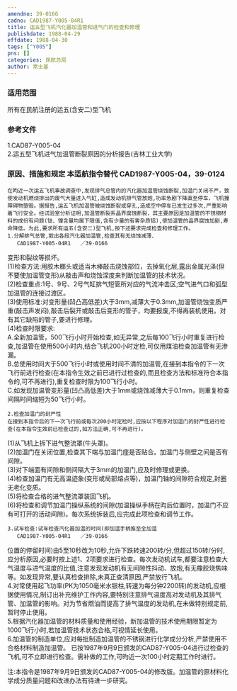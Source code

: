 ```yaml
---
amendno: 39-0166  
cadno: CAD1987-Y005-04R1  
title: 运五型飞机汽化器加温管和进气门的检查和修理  
publishdate: 1988-04-29  
effdate: 1988-04-30  
tags: ["Y005"]  
pns: []  
categories: 民航总局  
author: 常士基  
---
```

  
### 适用范围  
所有在民航注册的运五(含安二)型飞机  
  
<!--more-->  
### 参考文件  
1.CAD87-Y005-04  
    2.运五型飞机进气加温管断裂原因的分析报告(吉林工业大学)  
  
### 原因、措施和规定 本适航指令替代 CAD1987-Y005-04，39-0124  
    在昀近一次运五飞机事故调查中,发现排气总管内的汽化器加温管烧蚀断裂,加温门关闭不严，致使发动机燃烧排出的废气大量进入气缸,造成发动机排气管放炮,功率急剧下降直至停车，飞机撞障碍物堕毁。据报告,运五飞机加温管被烧蚀断裂或穿孔,造成空中停车已发生过多次,严重影响着飞行安全。经试验室分析证明,加温管断裂系晶界腐蚀断裂，其主要原因是加温管的不锈钢材料的成份有问题(钛、镍含量均属下限值,含有少量的有害杂质铝),使加温管的晶界腐蚀加剧,寿命降低。为此,要求所有运五(含安二)型飞机,按下述要求完成检查和修理工作。  
    1.分解排气总管,取出各段汽化器加温管,检查其有无烧蚀减薄、  
       CAD1987-Y005-04R1   ／39-0166  
变形和裂纹等损坏。  
      (1)检查方法:用胶木榔头或适当木棒敲击烧蚀部位，去掉氧化层,露出金属光泽(但不要使加温管变形)从敲击声和烧蚀深度来判断加温管的技术状况。  
      (2)检查重点:1号、9号、2号气缸排气短管所对应的气流冲击区;空气进气口和弧型加温管的连接过渡区。  
      (3)使用标准:对变形量(凹凸高低差)大于3mm,减薄大于0.3mm,加温管烧蚀变质严重(敲击声发闷),敲击后裂开或敲击后变形的管子，均要报废,不得再装机使用。对有其它缺陷的管子,要进行修理。  
(4)检查时限要求:  
         A.全新加温管，500飞行小时开始检查,如无异常,之后每100飞行小时重复进行检查,加温管在使用500小时内,结合飞机200小时定检,可仅用煤油检查加温管有无渗漏。  
B.总使用时间大于500飞行小时或使用时间不清的加温管,在接到本指令的下一次飞行前进行检查(在本指令生效之前已进行过检查的,而且检查方法和标准符合本指令的,可不再进行),重复检查时限为100飞行小时。  
         C.如发现加温管变形量(凹凸高低差)大于1mm或烧蚀减薄大于0.1mm，则重复检查间隔时间缩短为50飞行小时。  
  
    2.检查加温门的封严性  
    在接到本指令后的下一次飞行前或每次200小时定检时,应按以下程序对加温门的封严性进行检查(在本指令生效前已检查过的,如方法正确,可不再进行)。  
(1)从飞机上拆下进气整流罩(牛头罩)。  
      (2)加温门在关闭位置,检查其下端与加温门座是否贴合。加温门与侧壁之间是否有间隙。  
      (3)对下端面有间隙和侧间隔大于3mm的加温门,应及时修理或更换。  
      (4)检查加温门有无高温迹象(变形或局部熔点等)，加温门轴的间隙符合规定,封圈无老化变质。  
(5)将检查合格的进气整流罩装回飞机。  
      (6)将检查和调节加温门操纵系统的间隙(加温操纵手柄在昀后位置时，加温门不应有可打开的活动间隙)。每次系统拆装后,应完成此项检查和调节工作。  
  
    3.试车检查:试车检查汽化器加温的时间(即加温手柄推至全加温  
       CAD1987-Y005-04R1   ／39-0166  
位置的停留时间)由5至10秒改为10秒,允许下跌转速200转/分,但超过150转/分时,应分析原因,必要时按上述1、2项要求进行检查。每次发动机试车,都要注意检查大气温度与进气温度的比值,注意发现发动机有无间隙性抖动、放炮,有无橡胶烧焦味等。如发现异常,要认真检查排除,未真正查清原因,严禁放行飞机。  
    4.对常使用起飞功率(PK为1050毫米水银柱,转速为每分钟2200转)的发动机,应根据使用情况,制订出补充维护工作内容,要特别注意排气温度高对发动机及其排气管、加温管的影响。对为节省燃油而提高了排气温度的发动机,在未做特别规定前,暂时停止使用。  
    5.根据汽化器加温管的材料质量和使用经验，新加温管的技术使用期限暂定为1000飞行小时,若加温管技术状态合格,可视情延长使用。  
    6.加温管的制造单位,应对每批制造加温管的不锈钢进行化学成分分析,严禁使用不合格材料制造加温管。     已按1987年9月9日颁发的CAD87-Y005-04进行过检查的飞机,可不立即进行检查。需补做的工作,可昀近一次100小时定期工作时进行。  
  
注:本指令是1987年9月9日颁发的CAD87-Y005-04的修改版。加温管的原材料化学成分质量问题和改进办法有待进一步研究。  
